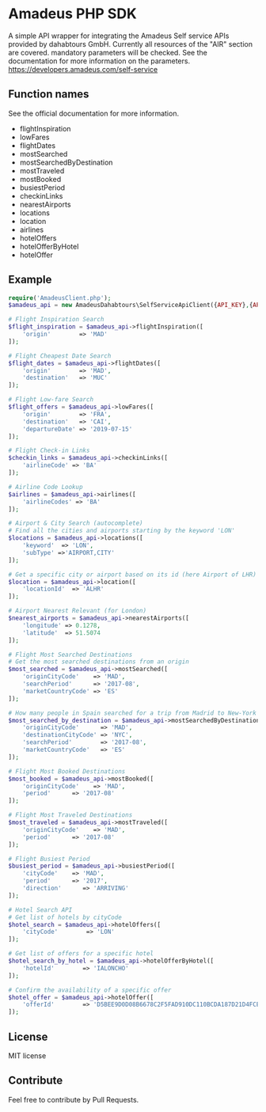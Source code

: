 # Amadeus PHP SDK

A simple API wrapper for integrating the Amadeus Self service APIs provided by dahabtours GmbH.
Currently all resources of the "AIR" section are covered.
mandatory parameters will be checked.
See the documentation for more information on the parameters.
https://developers.amadeus.com/self-service

## Function names

See the official documentation for more information.

* flightInspiration
* lowFares
* flightDates
* mostSearched
* mostSearchedByDestination
* mostTraveled
* mostBooked
* busiestPeriod
* checkinLinks
* nearestAirports
* locations
* location
* airlines
* hotelOffers
* hotelOfferByHotel
* hotelOffer


## Example

```php
require('AmadeusClient.php');
$amadeus_api = new AmadeusDahabtours\SelfServiceApiClient({API_KEY},{API_SECRET});

# Flight Inspiration Search
$flight_inspiration = $amadeus_api->flightInspiration([
    'origin'        => 'MAD'
]);

# Flight Cheapest Date Search
$flight_dates = $amadeus_api->flightDates([
    'origin'        => 'MAD',
    'destination'   => 'MUC'
]);

# Flight Low-fare Search
$flight_offers = $amadeus_api->lowFares([
    'origin'        => 'FRA',
    'destination'   => 'CAI',
    'departureDate' => '2019-07-15'
]);

# Flight Check-in Links
$checkin_links = $amadeus_api->checkinLinks([
    'airlineCode' => 'BA'
]);

# Airline Code Lookup
$airlines = $amadeus_api->airlines([
    'airlineCodes' => 'BA'
]);

# Airport & City Search (autocomplete)
# Find all the cities and airports starting by the keyword 'LON'
$locations = $amadeus_api->locations([
    'keyword'  => 'LON',
    'subType' =>'AIRPORT,CITY'
]);

# Get a specific city or airport based on its id (here Airport of LHR)
$location = $amadeus_api->location([
    'locationId'  => 'ALHR'
]);

# Airport Nearest Relevant (for London)
$nearest_airports = $amadeus_api->nearestAirports([
    'longitude' => 0.1278,
    'latitude'  => 51.5074
]);

# Flight Most Searched Destinations
# Get the most searched destinations from an origin
$most_searched = $amadeus_api->mostSearched([
    'originCityCode'    => 'MAD',
    'searchPeriod'      => '2017-08',
    'marketCountryCode' => 'ES'
]);

# How many people in Spain searched for a trip from Madrid to New-York in August 2017?
$most_searched_by_destination = $amadeus_api->mostSearchedByDestination([
    'originCityCode'      => 'MAD',
    'destinationCityCode' => 'NYC',
    'searchPeriod'        => '2017-08',
    'marketCountryCode'   => 'ES'
]);

# Flight Most Booked Destinations
$most_booked = $amadeus_api->mostBooked([
    'originCityCode'    => 'MAD',
    'period'      => '2017-08'
]);

# Flight Most Traveled Destinations
$most_traveled = $amadeus_api->mostTraveled([
    'originCityCode'    => 'MAD',
    'period'      => '2017-08'
]);

# Flight Busiest Period
$busiest_period = $amadeus_api->busiestPeriod([
    'cityCode'    => 'MAD',
    'period'      => '2017',
    'direction'      => 'ARRIVING'
]);

# Hotel Search API
# Get list of hotels by cityCode
$hotel_search = $amadeus_api->hotelOffers([
    'cityCode'        => 'LON'
]);

# Get list of offers for a specific hotel
$hotel_search_by_hotel = $amadeus_api->hotelOfferByHotel([
    'hotelId'        => 'IALONCHO'
]);

# Confirm the availability of a specific offer
$hotel_offer = $amadeus_api->hotelOffer([
    'offerId'        => 'D5BEE9D0D08B6678C2F5FAD910DC110BCDA187D21D4FCE68ED423426D0A246BB'
]);
```

## License

MIT license

## Contribute

Feel free to contribute by Pull Requests.
